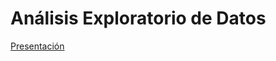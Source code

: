 # Análisis Exploratorio de Datos

[Presentación](https://docs.google.com/presentation/d/1mS7aoAIGDhzqXE0KhHezptyaffKdymkE/edit?usp=sharing&ouid=108256433285622700087&rtpof=true&sd=true)